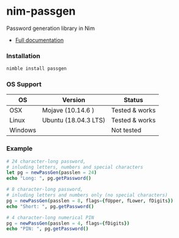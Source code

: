 # nim-passgen
Password generation library in Nim

* [Full documentation](https://rustomax.github.io/dev/nim/passgen/passgen.html)

### Installation
```sh
nimble install passgen
```

### OS Support

| OS      | Version              | Status         |
|---------|----------------------|----------------|
| OSX     | Mojave (10.14.6 )    | Tested & works |
| Linux   | Ubuntu (18.04.3 LTS) | Tested & works |
| Windows |                      | Not tested     |

### Example

```nim
# 24 character-long password,
# inluding letters, numbers and special characters
let pg = newPassGen(passlen = 24)
echo "Long: ", pg.getPassword()

# 8 character-long password,
# inluding letters and numbers only (no special characters)
pg = newPassGen(passlen = 8, flags={fUpper, fLower, fDigits})
echo "Short: ", pg.getPassword()

# 4 character-long numerical PIN
pg = newPassGen(passlen = 4, flags={fDigits})
echo "PIN: ", pg.getPassword()
```
